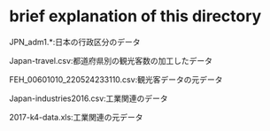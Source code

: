 # brief explanation of this directory

JPN_adm1.*:日本の行政区分のデータ

Japan-travel.csv:都道府県別の観光客数の加工したデータ

FEH_00601010_220524233110.csv:観光客データの元データ

Japan-industries2016.csv:工業関連のデータ

2017-k4-data.xls:工業関連の元データ
